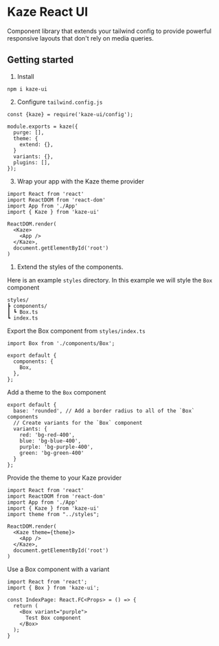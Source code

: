 # Kaze React UI

Component library that extends your tailwind config to provide powerful responsive layouts that don't rely on media queries.

## Getting started

1. Install

```
npm i kaze-ui
```

2. Configure `tailwind.config.js`

```
const {kaze} = require('kaze-ui/config');

module.exports = kaze({
  purge: [],
  theme: {
    extend: {},
  }
  variants: {},
  plugins: [],
});
```

3. Wrap your app with the Kaze theme provider

```
import React from 'react'
import ReactDOM from 'react-dom'
import App from './App'
import { Kaze } from 'kaze-ui'

ReactDOM.render(
  <Kaze>
    <App />
  </Kaze>,
  document.getElementById('root')
)
```

1. Extend the styles of the components.

Here is an example `styles` directory. In this example we will style the `Box` component

```
styles/
┣ components/
┃ ┗ Box.ts
┗ index.ts
```

Export the Box component from `styles/index.ts`

```
import Box from './components/Box';

export default {
  components: {
    Box,
  },
};
```

Add a theme to the `Box` component

```
export default {
  base: 'rounded', // Add a border radius to all of the `Box` components
  // Create variants for the `Box` component
  variants: {
    red: 'bg-red-400',
    blue: 'bg-blue-400',
    purple: 'bg-purple-400',
    green: 'bg-green-400'
  }
};
```

Provide the theme to your Kaze provider

```
import React from 'react'
import ReactDOM from 'react-dom'
import App from './App'
import { Kaze } from 'kaze-ui'
import theme from "../styles";

ReactDOM.render(
  <Kaze theme={theme}>
    <App />
  </Kaze>,
  document.getElementById('root')
)
```

Use a Box component with a variant

```
import React from 'react';
import { Box } from 'kaze-ui';

const IndexPage: React.FC<Props> = () => {
  return (
    <Box variant="purple">
      Test Box component
    </Box>
  );
}
```

